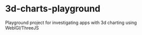# 3d-charts-playground

Playground project for investigating apps with 3d charting using WeblGl/ThreeJS
